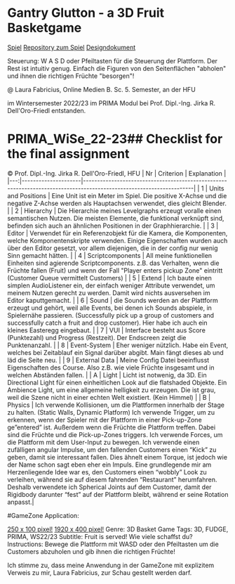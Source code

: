 # Gantry Glutton - a 3D Fruit Basketgame

[Spiel](https://rayu-u.github.io/GantryGlutton/Fudge/index.html)
[Repository zum Spiel](https://github.com/Rayu-u/GantryGlutton)
[Designdokument](https://docs.google.com/document/d/1LjuBn9BCeejS4iX_immZzFJxjJxzvVEGO0GQM3MNkBY/edit?usp=sharing)

Steuerung: W A S D oder Pfeiltasten für die Steuerung der Plattform. Der Rest ist intuitiv genug. Einfach die Figuren von den Seitenflächen "abholen" und ihnen die richtigen Früchte "besorgen"!

@ Laura Fabricius, Online Medien B. Sc. 5. Semester, an der HFU

im Wintersemester 2022/23 im PRIMA Modul bei Prof. Dipl.-Ing. Jirka R. Dell'Oro-Friedl entstanden.

# PRIMA_WiSe_22-23## Checklist for the final assignment

© Prof. Dipl.-Ing. Jirka R. Dell'Oro-Friedl, HFU
| Nr | Criterion | Explanation |
|---:|---------------------|---------------------------------------------------------------------------------------------------------------------|
| 1 | Units and Positions | Eine Unit ist ein Meter im Spiel. Die positive X-Achse und die negative Z-Achse werden als Hauptachsen verwendet, dies gleicht Blender. |
| 2 | Hierarchy | Die Hierarchie meines Levelgraphs erzeugt voralle einen semantischen Nutzen. Die meisten Elemente, die funktional verknüpft sind, befinden sich auch an ähnlichen Positionen in der Graphhierarchie. |
| 3 | Editor | Verwendet für ein Referenzobjekt für die Kamera, die Komponenten, welche Komponentenskripte verwenden. Einige Eigenschaften wurden auch über den Editor gesetzt, vor allem diejenigen, die in der config nur wenig Sinn gemacht hätten. |
| 4 | Scriptcomponents | All meine funktionellen Einheiten sind agierende Scriptcomponents. z.B. das Verhalten, wenn die Früchte fallen (Fruit) und wenn der Fall "Player enters pickup Zone" eintritt (Customer Queue vermittelt Customers) |
| 5 | Extend | Ich baute einen simplen AudioListener ein, der einfach weniger Attribute verwendet, um meinem Nutzen gerecht zu werden. Damit wird nichts ausversehen im Editor kaputtgemacht. |
| 6 | Sound | die Sounds werden an der Plattform erzeugt und gehört, weil alle Events, bei denen ich Sounds abspiele, in Spielernähe passieren. (Successfully pick up a group of customers and successfully catch a fruit and drop customer). Hier habe ich auch ein kleines Easteregg eingebaut. |
| 7 | VUI | Interface besteht aus Score (Punktezahl) und Progress (Restzeit). Der Endscreen zeigt die Punktenanzahl. |
| 8 | Event-System | Eher weniger nützlich. Habe ein Event, welches bei Zeitablauf ein Signal darüber abgibt. Main fängt dieses ab und läd die Seite neu. |
| 9 | External Data | Meine Config Datei beeinflusst Eigenschaften des Course. Also z.B. wie viele Früchte insgesamt und in welchen Abständen fallen. |
| A | Light | Licht ist notwenig, da 3D. Ein Directional Light für einen einheitlichen Look auf die flatshaded Objekte. Ein Ambience Light, um eine allgemeine helligkeit zu erzeugen. Die ist grau, weil die Szene nicht in einer echten Welt existiert. (Kein Himmel) |
| B | Physics | Ich verwende Kollisionen, um die Plattformen innerhalb der Stage zu halten. (Static Walls, Dynamic Platform) Ich verwende Trigger, um zu erkennen, wenn der Spieler mit der Plattform in einer Pick-up-Zone ge”entered” ist. Außerdem wenn die Früchte die Plattform treffen. Dabei sind die Früchte und die Pick-up-Zones triggers. Ich verwende Forces, um die Plattform mit dem User-Input zu bewegen. Ich verwende einen zufälligen angular Impulse, um den fallenden Customers einen “Kick” zu geben, damit sie interessant fallen. Dies ähnelt einem Torque, ist jedoch wie der Name schon sagt eben eher ein Impuls. Eine grundlegende mir am Herzenliegende Idee war es, den Customers einen “wobbly” Look zu verleihen, während sie auf diesem fahrenden “Restaurant” herumfahren. Deshalb verwendete ich Spherical Joints auf dem Customer, damit der Rigidbody darunter “fest” auf der Plattform bleibt, während er seine Rotation anpasst.|

#GameZone Application:

[250 x 100 pixel!](klein.png)
[1920 x 400 pixel!](weit.png)
Genre: 3D Basket Game
Tags: 3D, FUDGE, PRIMA, WS22/23
Subtitle: Fruit is served! Wie viele schaffst du?
Instructions: Bewege die Plattform mit WASD oder den Pfeiltasten um die Customers abzuholen und gib ihnen die richtigen Früchte!

Ich stimme zu, dass meine Anwendung in der GameZone mit explizitem Verweis zu mir, Laura Fabricius, zur Schau gestellt werden darf.
